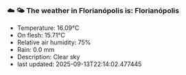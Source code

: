 ### ☁️ 🌤️  The weather in Florianópolis is: Florianópolis

- Temperature: 16.09°C
- On flesh: 15.71°C
- Relative air humidity: 75%
- Rain: 0.0 mm
- Description: Clear sky
- last updated: 2025-09-13T22:14:02.477445
